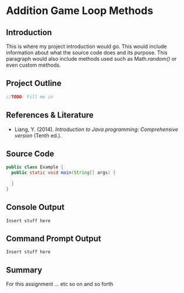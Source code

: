 # Addition Game Loop Methods

## Introduction 
This is where my project introduction would go.  This would include information about what the source code does and its purpose.  This paragraph would also include methods used such as Math.*random()* or even custom methods.

## Project Outline
```java
//TODO: Fill me in
```


##  References & Literature
*   Liang, Y. (2014). *Introduction to Java programming: Comprehensive version* (Tenth ed.). 

## Source Code
```java
public class Example {
  public static void main(String[] args) {
    
  }
}
```

## Console Output
```
Insert stuff here

```

## Command Prompt Output
```
Insert stuff here

```

## Summary
For this assignment ... etc so on and so forth
